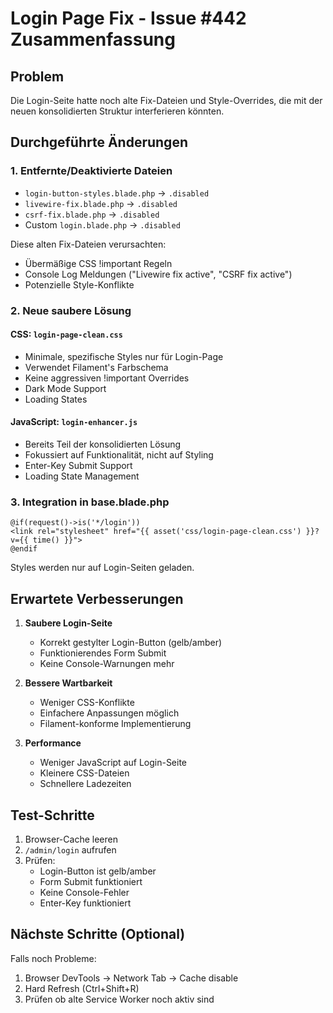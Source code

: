 # Login Page Fix - Issue #442 Zusammenfassung

## Problem
Die Login-Seite hatte noch alte Fix-Dateien und Style-Overrides, die mit der neuen konsolidierten Struktur interferieren könnten.

## Durchgeführte Änderungen

### 1. Entfernte/Deaktivierte Dateien
- `login-button-styles.blade.php` → `.disabled`
- `livewire-fix.blade.php` → `.disabled`
- `csrf-fix.blade.php` → `.disabled`
- Custom `login.blade.php` → `.disabled`

Diese alten Fix-Dateien verursachten:
- Übermäßige CSS !important Regeln
- Console Log Meldungen ("Livewire fix active", "CSRF fix active")
- Potenzielle Style-Konflikte

### 2. Neue saubere Lösung

#### CSS: `login-page-clean.css`
- Minimale, spezifische Styles nur für Login-Page
- Verwendet Filament's Farbschema
- Keine aggressiven !important Overrides
- Dark Mode Support
- Loading States

#### JavaScript: `login-enhancer.js`
- Bereits Teil der konsolidierten Lösung
- Fokussiert auf Funktionalität, nicht auf Styling
- Enter-Key Submit Support
- Loading State Management

### 3. Integration in base.blade.php
```blade
@if(request()->is('*/login'))
<link rel="stylesheet" href="{{ asset('css/login-page-clean.css') }}?v={{ time() }}">
@endif
```

Styles werden nur auf Login-Seiten geladen.

## Erwartete Verbesserungen

1. **Saubere Login-Seite**
   - Korrekt gestylter Login-Button (gelb/amber)
   - Funktionierendes Form Submit
   - Keine Console-Warnungen mehr

2. **Bessere Wartbarkeit**
   - Weniger CSS-Konflikte
   - Einfachere Anpassungen möglich
   - Filament-konforme Implementierung

3. **Performance**
   - Weniger JavaScript auf Login-Seite
   - Kleinere CSS-Dateien
   - Schnellere Ladezeiten

## Test-Schritte

1. Browser-Cache leeren
2. `/admin/login` aufrufen
3. Prüfen:
   - Login-Button ist gelb/amber
   - Form Submit funktioniert
   - Keine Console-Fehler
   - Enter-Key funktioniert

## Nächste Schritte (Optional)

Falls noch Probleme:
1. Browser DevTools → Network Tab → Cache disable
2. Hard Refresh (Ctrl+Shift+R)
3. Prüfen ob alte Service Worker noch aktiv sind